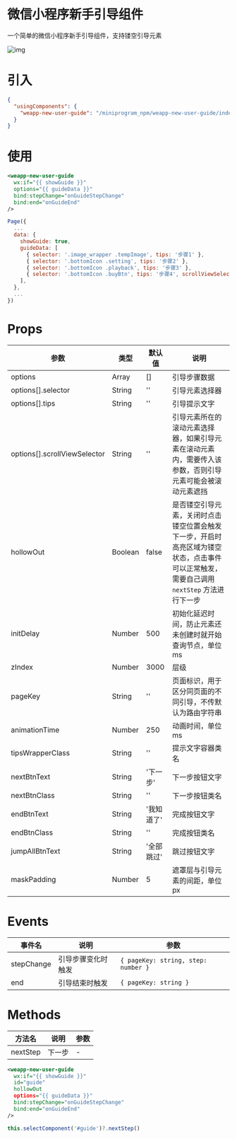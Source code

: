 # 微信小程序新手引导组件
一个简单的微信小程序新手引导组件，支持镂空引导元素

![img](http://qiniuyun.hmydgz.top/doc/img/new-user-guide-priview.gif)

# 引入
```json
{
  "usingComponents": {
    "weapp-new-user-guide": "/miniprogram_npm/weapp-new-user-guide/index"
  }
}
```

# 使用
```xml
<weapp-new-user-guide
  wx:if="{{ showGuide }}"
  options="{{ guideData }}"
  bind:stepChange="onGuideStepChange"
  bind:end="onGuideEnd"
/>
```

```js
Page({
  ...
  data: {
    showGuide: true,
    guideData: [
      { selector: '.image_wrapper .tempImage', tips: '步骤1' },
      { selector: '.bottomIcon .setting', tips: '步骤2' },
      { selector: '.bottomIcon .playback', tips: '步骤3' },
      { selector: '.bottomIcon .buyBtn', tips: '步骤4', scrollViewSelector: '.scroll-view' },
    ],
  },
  ...
})
```

# Props
| 参数 | 类型 | 默认值 | 说明 |
| --- | --- | --- | --- |
| options | Array | [] | 引导步骤数据 |
| options[].selector | String | '' | 引导元素选择器 |
| options[].tips | String | '' | 引导提示文字 |
| options[].scrollViewSelector | String | '' | 引导元素所在的滚动元素选择器，如果引导元素在滚动元素内，需要传入该参数，否则引导元素可能会被滚动元素遮挡 |
| hollowOut | Boolean | false | 是否镂空引导元素，关闭时点击镂空位置会触发下一步，开启时高亮区域为镂空状态，点击事件可以正常触发，需要自己调用 `nextStep` 方法进行下一步 |
| initDelay | Number | 500 | 初始化延迟时间，防止元素还未创建时就开始查询节点，单位ms |
| zIndex | Number | 3000 | 层级 |
| pageKey | String | '' | 页面标识，用于区分同页面的不同引导，不传默认为路由字符串 |
| animationTime | Number | 250 | 动画时间，单位ms |
| tipsWrapperClass | String | '' | 提示文字容器类名 |
| nextBtnText | String | '下一步' | 下一步按钮文字 |
| nextBtnClass | String | '' | 下一步按钮类名 |
| endBtnText | String | '我知道了' | 完成按钮文字 |
| endBtnClass | String | '' | 完成按钮类名 |
| jumpAllBtnText | String | '全部跳过' | 跳过按钮文字 |
| maskPadding | Number | 5 | 遮罩层与引导元素的间距，单位px |

# Events
| 事件名 | 说明 | 参数 |
| --- | --- | --- |
| stepChange | 引导步骤变化时触发 | `{ pageKey: string, step: number }` |
| end | 引导结束时触发 | `{ pageKey: string }` |

# Methods
| 方法名 | 说明 | 参数 |
| --- | --- | --- |
| nextStep | 下一步 | - |

```xml
<weapp-new-user-guide
  wx:if="{{ showGuide }}"
  id="guide"
  hollowOut
  options="{{ guideData }}"
  bind:stepChange="onGuideStepChange"
  bind:end="onGuideEnd"
/>
```

```js
this.selectComponent('#guide')?.nextStep()
```
